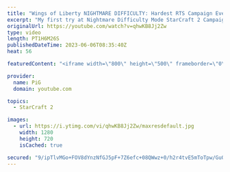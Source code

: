 ```yaml
---
title: "Wings of Liberty NIGHTMARE DIFFICULTY: Hardest RTS Campaign Ever  Part 1 - StarCraft 2"
excerpt: "My first try at Nightmare Difficulty Mode StarCraft 2 Campaign created by GiantGrantGames and his amazing modding community. Having lots of fun with it!  0:00 Liberation Day 4:53 The Outlaws 17:38 Zero Hour  -- 🐷 Second Channel for Learning StarCraft 2: https://www.youtube.com/c/PiGRandom 🐷 Third Channel"
originalUrl: https://youtube.com/watch?v=qhwKB8Jj2Zw
type: video
length: PT1H6M26S
publishedDateTime: 2023-06-06T08:35:40Z
heat: 56

featuredContent: "<iframe width=\"800\" height=\"500\" frameborder=\"0\" src=\"https://www.youtube.com/embed/qhwKB8Jj2Zw\" allow=\"accelerometer; autoplay; encrypted-media; gyroscope; picture-in-picture\" allowfullscreen></iframe>"

provider:
  name: PiG
  domain: youtube.com

topics:
  - StarCraft 2

images:
  - url: https://i.ytimg.com/vi/qhwKB8Jj2Zw/maxresdefault.jpg
    width: 1280
    height: 720
    isCached: true

secured: "9/ipTlvMGo+FOV8dYnzNfGJ5pF+7Z6efc+08QWwz+0/h2r4tvE5mToTpw/GuQjmj9kiDJD2sZIwxa5RWV2gH4SfoKyhjGEdZbqVU2GQknUxMJEJ/7szNxlHuaDYw/bxGmdoO2MZ4Xwq79b0t6WznmUf8TlB+XDrA0HfnUL6tpPfCXKwo5ItbD5uUYwFPneodBK7OCMyEpwcRK8Udyj4SAnqjeayJ6WybmhOUWy7ks1cdnovKioLlSAM8LxQr2axVEdgecGeXKMQQfTbA8bUz8p5gML+aDMRJS+hppfNOqwpsqqTl+2m8SsUKBOXg+ex18uOh08rcM8FgLsEie9H1GbIlgQgatCfifHr5S5JklrQg9pUOcpOj32+FtGdd5U29qd+1i3S1N9aKoN2fgtnc10Y6ht8yarP3+tQ9TpQFa4c=;rwX0JDPocQz0Z5h3Oy9qPg=="
---
```


